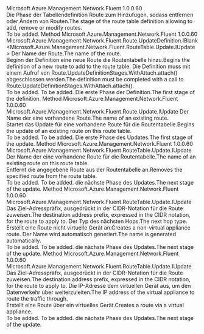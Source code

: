 <Type Name="IWithRoute" FullName="Microsoft.Azure.Management.Network.Fluent.RouteTable.Update.IWithRoute">
  <TypeSignature Language="C#" Value="public interface IWithRoute" />
  <TypeSignature Language="ILAsm" Value=".class public interface auto ansi abstract IWithRoute" />
  <TypeSignature Language="DocId" Value="T:Microsoft.Azure.Management.Network.Fluent.RouteTable.Update.IWithRoute" />
  <TypeSignature Language="VB.NET" Value="Public Interface IWithRoute" />
  <TypeSignature Language="F#" Value="type IWithRoute = interface" />
  <AssemblyInfo>
    <AssemblyName>Microsoft.Azure.Management.Network.Fluent</AssemblyName>
    <AssemblyVersion>1.0.0.60</AssemblyVersion>
  </AssemblyInfo>
  <Interfaces />
  <Docs>
    <summary>
            <span data-ttu-id="a5f15-101">Die Phase der Tabellendefinition Route zum Hinzufügen, sodass entfernen oder Ändern von Routen.</span><span class="sxs-lookup"><span data-stu-id="a5f15-101">The stage of the route table definition allowing to add, remove or modify routes.</span></span>
            </summary>
    <remarks>To be added.</remarks>
  </Docs>
  <Members>
    <Member MemberName="DefineRoute">
      <MemberSignature Language="C#" Value="public Microsoft.Azure.Management.Network.Fluent.Route.UpdateDefinition.IBlank&lt;Microsoft.Azure.Management.Network.Fluent.RouteTable.Update.IUpdate&gt; DefineRoute (string name);" />
      <MemberSignature Language="ILAsm" Value=".method public hidebysig newslot virtual instance class Microsoft.Azure.Management.Network.Fluent.Route.UpdateDefinition.IBlank`1&lt;class Microsoft.Azure.Management.Network.Fluent.RouteTable.Update.IUpdate&gt; DefineRoute(string name) cil managed" />
      <MemberSignature Language="DocId" Value="M:Microsoft.Azure.Management.Network.Fluent.RouteTable.Update.IWithRoute.DefineRoute(System.String)" />
      <MemberSignature Language="VB.NET" Value="Public Function DefineRoute (name As String) As IBlank(Of IUpdate)" />
      <MemberSignature Language="F#" Value="abstract member DefineRoute : string -&gt; Microsoft.Azure.Management.Network.Fluent.Route.UpdateDefinition.IBlank&lt;Microsoft.Azure.Management.Network.Fluent.RouteTable.Update.IUpdate&gt;" Usage="iWithRoute.DefineRoute name" />
      <MemberType>Method</MemberType>
      <AssemblyInfo>
        <AssemblyName>Microsoft.Azure.Management.Network.Fluent</AssemblyName>
        <AssemblyVersion>1.0.0.60</AssemblyVersion>
      </AssemblyInfo>
      <ReturnValue>
        <ReturnType>Microsoft.Azure.Management.Network.Fluent.Route.UpdateDefinition.IBlank&lt;Microsoft.Azure.Management.Network.Fluent.RouteTable.Update.IUpdate&gt;</ReturnType>
      </ReturnValue>
      <Parameters>
        <Parameter Name="name" Type="System.String" />
      </Parameters>
      <Docs>
        <param name="name"><span data-ttu-id="a5f15-102">Der Name der Route.</span><span class="sxs-lookup"><span data-stu-id="a5f15-102">The name of the route.</span></span></param>
        <summary>
            <span data-ttu-id="a5f15-103">Beginn der Definition eine neue Route die Routentabelle hinzu.</span><span class="sxs-lookup"><span data-stu-id="a5f15-103">Begins the definition of a new route to add to the route table.</span></span>
            <span data-ttu-id="a5f15-104">Die Definition muss mit einem Aufruf von Route.UpdateDefinitionStages.WithAttach.attach() abgeschlossen werden.</span><span class="sxs-lookup"><span data-stu-id="a5f15-104">The definition must be completed with a call to  Route.UpdateDefinitionStages.WithAttach.attach().</span></span>
            </summary>
        <returns>To be added.</returns>
        <remarks>To be added.</remarks>
        <return><span data-ttu-id="a5f15-105">Die erste Phase der Definition.</span><span class="sxs-lookup"><span data-stu-id="a5f15-105">The first stage of the definition.</span></span></return>
      </Docs>
    </Member>
    <Member MemberName="UpdateRoute">
      <MemberSignature Language="C#" Value="public Microsoft.Azure.Management.Network.Fluent.Route.Update.IUpdate UpdateRoute (string name);" />
      <MemberSignature Language="ILAsm" Value=".method public hidebysig newslot virtual instance class Microsoft.Azure.Management.Network.Fluent.Route.Update.IUpdate UpdateRoute(string name) cil managed" />
      <MemberSignature Language="DocId" Value="M:Microsoft.Azure.Management.Network.Fluent.RouteTable.Update.IWithRoute.UpdateRoute(System.String)" />
      <MemberSignature Language="VB.NET" Value="Public Function UpdateRoute (name As String) As IUpdate" />
      <MemberSignature Language="F#" Value="abstract member UpdateRoute : string -&gt; Microsoft.Azure.Management.Network.Fluent.Route.Update.IUpdate" Usage="iWithRoute.UpdateRoute name" />
      <MemberType>Method</MemberType>
      <AssemblyInfo>
        <AssemblyName>Microsoft.Azure.Management.Network.Fluent</AssemblyName>
        <AssemblyVersion>1.0.0.60</AssemblyVersion>
      </AssemblyInfo>
      <ReturnValue>
        <ReturnType>Microsoft.Azure.Management.Network.Fluent.Route.Update.IUpdate</ReturnType>
      </ReturnValue>
      <Parameters>
        <Parameter Name="name" Type="System.String" />
      </Parameters>
      <Docs>
        <param name="name"><span data-ttu-id="a5f15-106">Der Name der eine vorhandene Route.</span><span class="sxs-lookup"><span data-stu-id="a5f15-106">The name of an existing route.</span></span></param>
        <summary>
            <span data-ttu-id="a5f15-107">Startet das Update für eine vorhandene Route für die Routentabelle.</span><span class="sxs-lookup"><span data-stu-id="a5f15-107">Begins the update of an existing route on this route table.</span></span>
            </summary>
        <returns>To be added.</returns>
        <remarks>To be added.</remarks>
        <return><span data-ttu-id="a5f15-108">Die erste Phase des Updates.</span><span class="sxs-lookup"><span data-stu-id="a5f15-108">The first stage of the update.</span></span></return>
      </Docs>
    </Member>
    <Member MemberName="WithoutRoute">
      <MemberSignature Language="C#" Value="public Microsoft.Azure.Management.Network.Fluent.RouteTable.Update.IUpdate WithoutRoute (string name);" />
      <MemberSignature Language="ILAsm" Value=".method public hidebysig newslot virtual instance class Microsoft.Azure.Management.Network.Fluent.RouteTable.Update.IUpdate WithoutRoute(string name) cil managed" />
      <MemberSignature Language="DocId" Value="M:Microsoft.Azure.Management.Network.Fluent.RouteTable.Update.IWithRoute.WithoutRoute(System.String)" />
      <MemberSignature Language="VB.NET" Value="Public Function WithoutRoute (name As String) As IUpdate" />
      <MemberSignature Language="F#" Value="abstract member WithoutRoute : string -&gt; Microsoft.Azure.Management.Network.Fluent.RouteTable.Update.IUpdate" Usage="iWithRoute.WithoutRoute name" />
      <MemberType>Method</MemberType>
      <AssemblyInfo>
        <AssemblyName>Microsoft.Azure.Management.Network.Fluent</AssemblyName>
        <AssemblyVersion>1.0.0.60</AssemblyVersion>
      </AssemblyInfo>
      <ReturnValue>
        <ReturnType>Microsoft.Azure.Management.Network.Fluent.RouteTable.Update.IUpdate</ReturnType>
      </ReturnValue>
      <Parameters>
        <Parameter Name="name" Type="System.String" />
      </Parameters>
      <Docs>
        <param name="name"><span data-ttu-id="a5f15-109">Der Name der eine vorhandene Route für die Routentabelle.</span><span class="sxs-lookup"><span data-stu-id="a5f15-109">The name of an existing route on this route table.</span></span></param>
        <summary>
            <span data-ttu-id="a5f15-110">Entfernt die angegebene Route aus der Routentabelle an.</span><span class="sxs-lookup"><span data-stu-id="a5f15-110">Removes the specified route from the route table.</span></span>
            </summary>
        <returns>To be added.</returns>
        <remarks>To be added.</remarks>
        <return><span data-ttu-id="a5f15-111">die nächste Phase des Updates.</span><span class="sxs-lookup"><span data-stu-id="a5f15-111">The next stage of the update.</span></span></return>
      </Docs>
    </Member>
    <Member MemberName="WithRoute">
      <MemberSignature Language="C#" Value="public Microsoft.Azure.Management.Network.Fluent.RouteTable.Update.IUpdate WithRoute (string destinationAddressPrefix, Microsoft.Azure.Management.Network.Fluent.Models.RouteNextHopType nextHop);" />
      <MemberSignature Language="ILAsm" Value=".method public hidebysig newslot virtual instance class Microsoft.Azure.Management.Network.Fluent.RouteTable.Update.IUpdate WithRoute(string destinationAddressPrefix, class Microsoft.Azure.Management.Network.Fluent.Models.RouteNextHopType nextHop) cil managed" />
      <MemberSignature Language="DocId" Value="M:Microsoft.Azure.Management.Network.Fluent.RouteTable.Update.IWithRoute.WithRoute(System.String,Microsoft.Azure.Management.Network.Fluent.Models.RouteNextHopType)" />
      <MemberSignature Language="VB.NET" Value="Public Function WithRoute (destinationAddressPrefix As String, nextHop As RouteNextHopType) As IUpdate" />
      <MemberSignature Language="F#" Value="abstract member WithRoute : string * Microsoft.Azure.Management.Network.Fluent.Models.RouteNextHopType -&gt; Microsoft.Azure.Management.Network.Fluent.RouteTable.Update.IUpdate" Usage="iWithRoute.WithRoute (destinationAddressPrefix, nextHop)" />
      <MemberType>Method</MemberType>
      <AssemblyInfo>
        <AssemblyName>Microsoft.Azure.Management.Network.Fluent</AssemblyName>
        <AssemblyVersion>1.0.0.60</AssemblyVersion>
      </AssemblyInfo>
      <ReturnValue>
        <ReturnType>Microsoft.Azure.Management.Network.Fluent.RouteTable.Update.IUpdate</ReturnType>
      </ReturnValue>
      <Parameters>
        <Parameter Name="destinationAddressPrefix" Type="System.String" />
        <Parameter Name="nextHop" Type="Microsoft.Azure.Management.Network.Fluent.Models.RouteNextHopType" />
      </Parameters>
      <Docs>
        <param name="destinationAddressPrefix"><span data-ttu-id="a5f15-112">Das Ziel-Adresspräfix, ausgedrückt in der CIDR-Notation für die Route zuweisen.</span><span class="sxs-lookup"><span data-stu-id="a5f15-112">The destination address prefix, expressed in the CIDR notation, for the route to apply to.</span></span></param>
        <param name="nextHop"><span data-ttu-id="a5f15-113">Der Typ des nächsten Hops.</span><span class="sxs-lookup"><span data-stu-id="a5f15-113">The next hop type.</span></span></param>
        <summary>
            <span data-ttu-id="a5f15-114">Erstellt eine Route nicht virtuelle Gerät an.</span><span class="sxs-lookup"><span data-stu-id="a5f15-114">Creates a non-virtual appliance route.</span></span>
            <span data-ttu-id="a5f15-115">Der Name wird automatisch generiert.</span><span class="sxs-lookup"><span data-stu-id="a5f15-115">The name is generated automatically.</span></span>
            </summary>
        <returns>To be added.</returns>
        <remarks>To be added.</remarks>
        <return><span data-ttu-id="a5f15-116">die nächste Phase des Updates.</span><span class="sxs-lookup"><span data-stu-id="a5f15-116">The next stage of the update.</span></span></return>
      </Docs>
    </Member>
    <Member MemberName="WithRouteViaVirtualAppliance">
      <MemberSignature Language="C#" Value="public Microsoft.Azure.Management.Network.Fluent.RouteTable.Update.IUpdate WithRouteViaVirtualAppliance (string destinationAddressPrefix, string ipAddress);" />
      <MemberSignature Language="ILAsm" Value=".method public hidebysig newslot virtual instance class Microsoft.Azure.Management.Network.Fluent.RouteTable.Update.IUpdate WithRouteViaVirtualAppliance(string destinationAddressPrefix, string ipAddress) cil managed" />
      <MemberSignature Language="DocId" Value="M:Microsoft.Azure.Management.Network.Fluent.RouteTable.Update.IWithRoute.WithRouteViaVirtualAppliance(System.String,System.String)" />
      <MemberSignature Language="VB.NET" Value="Public Function WithRouteViaVirtualAppliance (destinationAddressPrefix As String, ipAddress As String) As IUpdate" />
      <MemberSignature Language="F#" Value="abstract member WithRouteViaVirtualAppliance : string * string -&gt; Microsoft.Azure.Management.Network.Fluent.RouteTable.Update.IUpdate" Usage="iWithRoute.WithRouteViaVirtualAppliance (destinationAddressPrefix, ipAddress)" />
      <MemberType>Method</MemberType>
      <AssemblyInfo>
        <AssemblyName>Microsoft.Azure.Management.Network.Fluent</AssemblyName>
        <AssemblyVersion>1.0.0.60</AssemblyVersion>
      </AssemblyInfo>
      <ReturnValue>
        <ReturnType>Microsoft.Azure.Management.Network.Fluent.RouteTable.Update.IUpdate</ReturnType>
      </ReturnValue>
      <Parameters>
        <Parameter Name="destinationAddressPrefix" Type="System.String" />
        <Parameter Name="ipAddress" Type="System.String" />
      </Parameters>
      <Docs>
        <param name="destinationAddressPrefix"><span data-ttu-id="a5f15-117">Das Ziel-Adresspräfix, ausgedrückt in der CIDR-Notation für die Route zuweisen.</span><span class="sxs-lookup"><span data-stu-id="a5f15-117">The destination address prefix, expressed in the CIDR notation, for the route to apply to.</span></span></param>
        <param name="ipAddress"><span data-ttu-id="a5f15-118">Die IP-Adresse dem virtuellen Gerät aus, um den Datenverkehr über weiterzuleiten.</span><span class="sxs-lookup"><span data-stu-id="a5f15-118">The IP address of the virtual appliance to route the traffic through.</span></span></param>
        <summary>
            <span data-ttu-id="a5f15-119">Erstellt eine Route über ein virtuelles Gerät.</span><span class="sxs-lookup"><span data-stu-id="a5f15-119">Creates a route via a virtual appliance.</span></span>
            </summary>
        <returns>To be added.</returns>
        <remarks>To be added.</remarks>
        <return><span data-ttu-id="a5f15-120">die nächste Phase des Updates.</span><span class="sxs-lookup"><span data-stu-id="a5f15-120">The next stage of the update.</span></span></return>
      </Docs>
    </Member>
  </Members>
</Type>